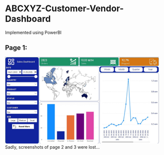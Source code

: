 # ABCXYZ-Customer-Vendor-Dashboard
Implemented using PowerBI
## Page 1:
![page1](page1.png)
Sadly, screenshots of page 2 and 3 were lost...
